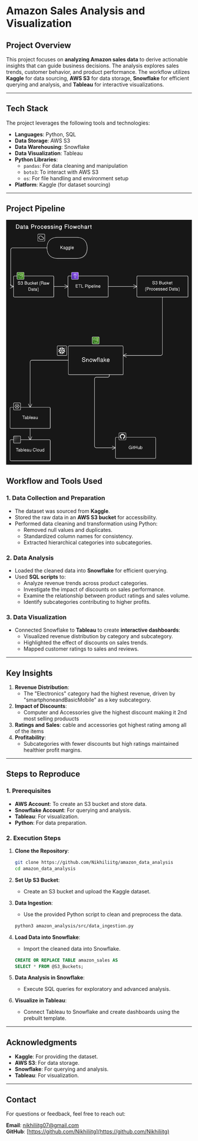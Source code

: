 # **Amazon Sales Analysis and Visualization**

## **Project Overview**
This project focuses on **analyzing Amazon sales data** to derive actionable insights that can guide business decisions. The analysis explores sales trends, customer behavior, and product performance. The workflow utilizes **Kaggle** for data sourcing, **AWS S3** for data storage, **Snowflake** for efficient querying and analysis, and **Tableau** for interactive visualizations.

---

## **Tech Stack**
The project leverages the following tools and technologies:

- **Languages**: Python, SQL
- **Data Storage**: AWS S3
- **Data Warehousing**: Snowflake
- **Data Visualization**: Tableau
- **Python Libraries**:
  - `pandas`: For data cleaning and manipulation
  - `boto3`: To interact with AWS S3
  - `os`: For file handling and environment setup
- **Platform**: Kaggle (for dataset sourcing)

---

## **Project Pipeline**
![Project Pipeline](diagram-export-1-20-2025-11_33_54-PM.png)



## **Workflow and Tools Used**

### **1. Data Collection and Preparation**
- The dataset was sourced from **Kaggle**.
- Stored the raw data in an **AWS S3 bucket** for accessibility.
- Performed data cleaning and transformation using Python:
  - Removed null values and duplicates.
  - Standardized column names for consistency.
  - Extracted hierarchical categories into subcategories.

### **2. Data Analysis**
- Loaded the cleaned data into **Snowflake** for efficient querying.
- Used **SQL scripts** to:
  - Analyze revenue trends across product categories.
  - Investigate the impact of discounts on sales performance.
  - Examine the relationship between product ratings and sales volume.
  - Identify subcategories contributing to higher profits.

### **3. Data Visualization**
- Connected Snowflake to **Tableau** to create **interactive dashboards**:
  - Visualized revenue distribution by category and subcategory.
  - Highlighted the effect of discounts on sales trends.
  - Mapped customer ratings to sales and reviews.

---

## **Key Insights**
1. **Revenue Distribution**:
   - The "Electronics" category had the highest revenue, driven by "smartphoneandBasicMobile" as a key subcategory.
2. **Impact of Discounts**:
   - Computer and Accessories give the highest discount making it 2nd most selling produucts
3. **Ratings and Sales**:
   cable and accessories got highest rating among all of the items
4. **Profitability**:
   - Subcategories with fewer discounts but high ratings maintained healthier profit margins.
   
---

## **Steps to Reproduce**

### **1. Prerequisites**
- **AWS Account**: To create an S3 bucket and store data.
- **Snowflake Account**: For querying and analysis.
- **Tableau**: For visualization.
- **Python**: For data preparation.

### **2. Execution Steps**
1. **Clone the Repository**:
   ```bash
   git clone https://github.com/Nikhiliitg/amazon_data_analysis
   cd amazon_data_analysis
   ```

2. **Set Up S3 Bucket**:
   - Create an S3 bucket and upload the Kaggle dataset.

3. **Data Ingestion**:
   - Use the provided Python script to clean and preprocess the data.
   ```bash
   python3 amazon_analysis/src/data_ingestion.py
   ```

4. **Load Data into Snowflake**:
   - Import the cleaned data into Snowflake.
   ```sql
   CREATE OR REPLACE TABLE amazon_sales AS
   SELECT * FROM @S3_Buckets;
   ```

5. **Data Analysis in Snowflake**:
   - Execute SQL queries for exploratory and advanced analysis.

6. **Visualize in Tableau**:
   - Connect Tableau to Snowflake and create dashboards using the prebuilt template.

---

## **Acknowledgments**
- **Kaggle**: For providing the dataset.
- **AWS S3**: For data storage.
- **Snowflake**: For querying and analysis.
- **Tableau**: For visualization.

---

## **Contact**
For questions or feedback, feel free to reach out:

**Email**: nikhiliitg07@gmail.com  
**GitHub**: [https://github.com/Nikhiliitg](https://github.com/Nikhiliitg)
